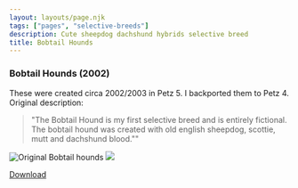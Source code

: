 ```yaml
---
layout: layouts/page.njk
tags: ["pages", "selective-breeds"]
description: Cute sheepdog dachshund hybrids selective breed
title: Bobtail Hounds
---
```



### Bobtail Hounds (2002)

These were created circa 2002/2003 in Petz 5\. I backported them to Petz 4\. Original description:

> "The Bobtail Hound is my first selective breed and is entirely fictional. The bobtail hound was created with old english sheepdog, scottie, mutt and dachshund blood.""

![Original Bobtail hounds](https://cdn.glitch.com/e8c48446-7221-44a1-aabd-d809cd1d1e34%2Fbhbreed.gif?v=1617590165239) ![](https://cdn.glitch.com/e8c48446-7221-44a1-aabd-d809cd1d1e34%2Fbhlitter3.gif?v=1617590182819)

[Download](/public/downloads/bobtail.zip)
